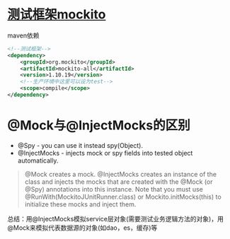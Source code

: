 # [测试框架mockito](https://static.javadoc.io/org.mockito/mockito-core/2.23.4/org/mockito/Mockito.html)

maven依赖
```xml
<!--测试框架-->
<dependency>
    <groupId>org.mockito</groupId>
    <artifactId>mockito-all</artifactId>
    <version>1.10.19</version>
    <!--生产环境中这里可以设为test-->
    <scope>compile</scope>
</dependency>
```

# @Mock与@InjectMocks的区别
* @Spy - you can use it instead spy(Object).
* @InjectMocks - injects mock or spy fields into tested object automatically.
> @Mock creates a mock. @InjectMocks creates an instance of the class and injects the mocks that are created with the @Mock (or @Spy) annotations into this instance.
Note that you must use @RunWith(MockitoJUnitRunner.class) or Mockito.initMocks(this) to initialize these mocks and inject them.

总结：用@InjectMocks模拟service层对象(需要测试业务逻辑方法的对象)，用@Mock来模拟代表数据源的对象(如dao，es，缓存)等